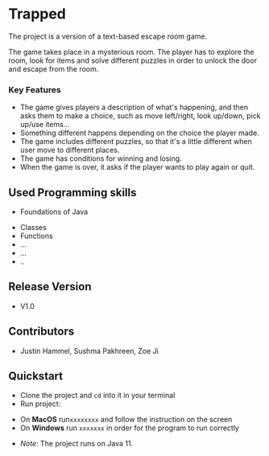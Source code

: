 # Trapped
The project is a version of a text-based escape room game.

The game takes place in a mysterious room. The player has to explore the room, look for items and solve different puzzles in order to unlock the door and escape from the room.

### Key Features
* The game gives players a description of what's happening, and then asks them to make a choice, such as move left/right, look up/down, pick up/use items...
* Something different happens depending on the choice the player made.
* The game includes different puzzles, so that it's a little different when user move to different places.
* The game has conditions for winning and losing.
* When the game is over, it asks if the player wants to play again or quit.


## Used Programming skills
* Foundations of Java
- Classes
- Functions
- ...
- ...
- ..

## Release Version
* V1.0

## Contributors
* Justin Hammel, Sushma Pakhreen, Zoe Ji

## Quickstart
* Clone the project and `cd` into it in your terminal
* Run project:
- On **MacOS** run`xxxxxxxx` and follow the instruction on the screen
- On **Windows** run `xxxxxxx` in order for the program to run correctly
* _Note:_ The project runs on Java 11.